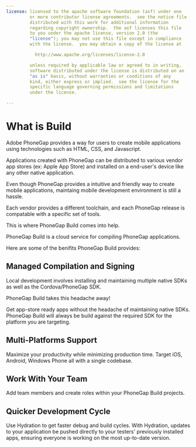 ```yaml
---
license: licensed to the apache software foundation (asf) under one
         or more contributor license agreements.  see the notice file
         distributed with this work for additional information
         regarding copyright ownership.  the asf licenses this file
         to you under the apache license, version 2.0 (the
         "license"); you may not use this file except in compliance
         with the license.  you may obtain a copy of the license at

           http://www.apache.org/licenses/license-2.0

         unless required by applicable law or agreed to in writing,
         software distributed under the license is distributed on an
         "as is" basis, without warranties or conditions of any
         kind, either express or implied.  see the license for the
         specific language governing permissions and limitations
         under the license.

---
```


# What is Build

Adobe PhoneGap provides a way for users to create mobile applications
using technologies such as HTML, CSS, and Javascript.

Applications created with PhoneGap can be distributed to various
vendor app stores (ex: Apple App Store) and installed on a end-user's
device like any other native application.

Even though PhoneGap provides a intuitive and friendly way to create mobile
applications, maintaing mobile development environment is still a hassle.

Each vendor provides a different toolchain, and each PhoneGap release is
compatable with a specific set of tools.

This is where PhoneGap Build comes into help.

PhoneGap Build is a cloud service for compiling PhoneGap applications.

Here are some of the benifits PhoneGap Build provides:

## Managed Compilation and Signing

Local development involves installing and maintaining multiple native SDKs
as well as the Cordova/PhoneGap SDK.

PhoneGap Build takes this headache away!

Get app-store ready apps without the headache of maintaining native SDKs.
PhoneGap Build  will always be build against the required SDK for the platform
you are targeting.

## Multi-Platforms Support

Maximize your productivity while minimizing production time.
Target iOS, Android, Windows Phone all with a single codebase.

## Work With Your Team

Add team members and create roles within your PhoneGap Build projects.

## Quicker Development Cycle

Use Hydration to get faster debug and build cycles. With Hydration, updates to
your application be pushed directly to your testers' previously installed apps,
ensuring everyone is working on the most up-to-date version.

